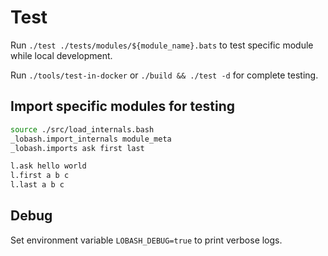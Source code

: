 # Test

Run `./test ./tests/modules/${module_name}.bats` to test specific module while local development.

Run `./tools/test-in-docker` or `./build && ./test -d` for complete testing.

## Import specific modules for testing

```sh
source ./src/load_internals.bash
_lobash.import_internals module_meta
_lobash.imports ask first last

l.ask hello world
l.first a b c
l.last a b c
```

## Debug

Set environment variable `LOBASH_DEBUG=true` to print verbose logs.
